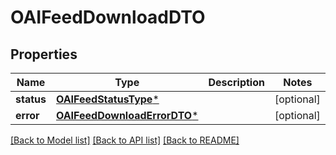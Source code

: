 # OAIFeedDownloadDTO

## Properties
Name | Type | Description | Notes
------------ | ------------- | ------------- | -------------
**status** | [**OAIFeedStatusType***](OAIFeedStatusType.md) |  | [optional] 
**error** | [**OAIFeedDownloadErrorDTO***](OAIFeedDownloadErrorDTO.md) |  | [optional] 

[[Back to Model list]](../README.md#documentation-for-models) [[Back to API list]](../README.md#documentation-for-api-endpoints) [[Back to README]](../README.md)


